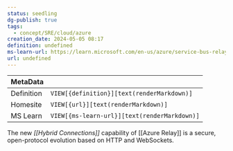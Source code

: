 ```yaml
---
status: seedling
dg-publish: true
tags:
  - concept/SRE/cloud/azure
creation_date: 2024-05-05 08:17
definition: undefined
ms-learn-url: https://learn.microsoft.com/en-us/azure/service-bus-relay/relay-hybrid-connections-protocol/
url: undefined
---
```


| MetaData   |                                              |
| ---------- | -------------------------------------------- |
| Definition | `VIEW[{definition}][text(renderMarkdown)]`   |
| Homesite   | `VIEW[{url}][text(renderMarkdown)]`          |
| MS Learn   | `VIEW[{ms-learn-url}][text(renderMarkdown)]` |
The new _[[Hybrid Connections]]_ capability of [[Azure Relay]] is a secure, open-protocol evolution based on HTTP and WebSockets.